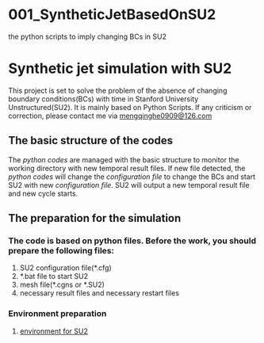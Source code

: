 # 001_SyntheticJetBasedOnSU2
the python scripts to imply changing BCs in SU2
# Synthetic jet simulation with SU2  
This project is set to solve the problem of the absence of changing boundary conditions(BCs) with time in Stanford University Unstructured(SU2). It is mainly based on Python Scripts. If any criticism or correction, please contact me via mengqinghe0909@126.com  
## The basic structure of the codes  
The *python codes* are managed with the basic structure to monitor the working directory with new temporal result files. If new file detected, the *python codes* will change the *configuration file* to change the BCs and start SU2 with new *configuration file*. SU2 will output a new temporal result file and new cycle starts.  
## The preparation for the simulation
### The code is based on python files. Before the work, you should prepare the following files:  
1. SU2 configuration file(*.cfg)  
2. *.bat file to start SU2  
3. mesh file(*.cgns or *.SU2)
4. necessary result files and necessary restart files
### Environment preparation  
1. [environment for SU2](https://su2code.github.io/docs_v7/Installation/)  
